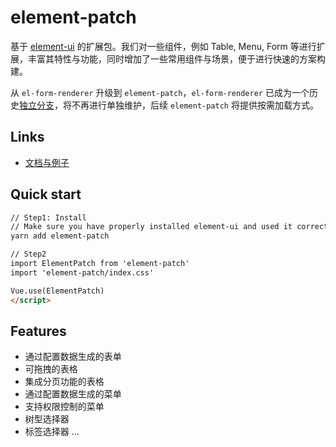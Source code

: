 # element-patch

基于 [element-ui](https://github.com/ElemeFE/element) 的扩展包。我们对一些组件，例如 Table, Menu, Form 等进行扩展，丰富其特性与功能，同时增加了一些常用组件与场景，便于进行快速的方案构建。

从 `el-form-renderer` 升级到 `element-patch`，`el-form-renderer` 已成为一个历史[独立分支](https://github.com/leezng/element-patch/tree/el-form-renderer)，将不再进行单独维护，后续 `element-patch` 将提供按需加载方式。

## Links

- [文档与例子](https://leezng.github.io/element-patch/)

## Quick start

```html
// Step1: Install
// Make sure you have properly installed element-ui and used it correctly.
yarn add element-patch

// Step2
import ElementPatch from 'element-patch'
import 'element-patch/index.css'

Vue.use(ElementPatch)
</script>
```

## Features

- 通过配置数据生成的表单
- 可拖拽的表格
- 集成分页功能的表格
- 通过配置数据生成的菜单
- 支持权限控制的菜单
- 树型选择器
- 标签选择器
...

